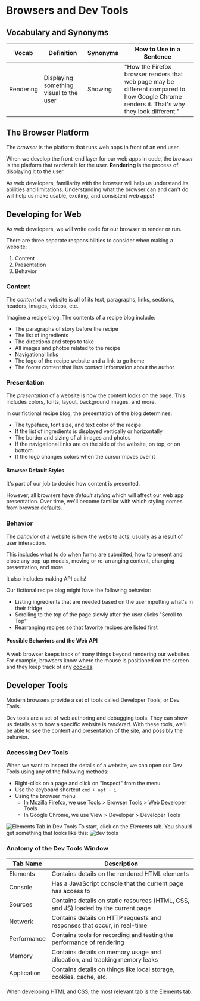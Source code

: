 # Browsers and Dev Tools

## Vocabulary and Synonyms

| Vocab     | Definition                              | Synonyms | How to Use in a Sentence                                                                                                                   |
| --------- | --------------------------------------- | -------- | ------------------------------------------------------------------------------------------------------------------------------------------ |
| Rendering | Displaying something visual to the user | Showing  | "How the Firefox browser renders that web page may be different compared to how Google Chrome renders it. That's why they look different." |

## The Browser Platform

The _browser_ is the platform that runs web apps in front of an end user.

When we develop the front-end layer for our web apps in code, the _browser_ is the platform that _renders_ it for the user. **Rendering** is the process of displaying it to the user.

As web developers, familiarity with the browser will help us understand its abilities and limitations. Understanding what the browser can and can't do will help us make usable, exciting, and consistent web apps!

## Developing for Web

As web developers, we will write code for our browser to render or run.

There are three separate responsibilities to consider when making a website:

1. Content
1. Presentation
1. Behavior

### Content

The _content_ of a website is all of its text, paragraphs, links, sections, headers, images, videos, etc.

Imagine a recipe blog. The contents of a recipe blog include:

- The paragraphs of story before the recipe
- The list of ingredients
- The directions and steps to take
- All images and photos related to the recipe
- Navigational links
- The logo of the recipe website and a link to go home
- The footer content that lists contact information about the author

### Presentation

The _presentation_ of a website is how the content looks on the page. This includes colors, fonts, layout, background images, and more.

In our fictional recipe blog, the presentation of the blog determines:

- The typeface, font size, and text color of the recipe
- If the list of ingredients is displayed vertically or horizontally
- The border and sizing of all images and photos
- If the navigational links are on the side of the website, on top, or on bottom
- If the logo changes colors when the cursor moves over it

#### Browser Default Styles

It's part of our job to decide how content is presented.

However, all browsers have _default styling_ which will affect our web app presentation. Over time, we'll become familiar with which styling comes from browser defaults.

### Behavior

The _behavior_ of a website is how the website acts, usually as a result of user interaction.

This includes what to do when forms are submitted, how to present and close any pop-up modals, moving or re-arranging content, changing presentation, and more.

It also includes making API calls!

Our fictional recipe blog might have the following behavior:

- Listing ingredients that are needed based on the user inputting what's in their fridge
- Scrolling to the top of the page slowly after the user clicks "Scroll to Top"
- Rearranging recipes so that favorite recipes are listed first

#### Possible Behaviors and the Web API

A web browser keeps track of many things beyond rendering our websites. For example, browsers know where the mouse is positioned on the screen and they keep track of any [cookies](https://developer.mozilla.org/en-US/docs/Web/HTTP/Cookies).

## Developer Tools

Modern browsers provide a set of tools called Developer Tools, or Dev Tools.

Dev tools are a set of web authoring and debugging tools. They can show us details as to how a specific website is _rendered_. With these tools, we'll be able to see the content and presentation of the site, and possibly the behavior.

### Accessing Dev Tools

When we want to inspect the details of a website, we can open our Dev Tools using any of the following methods:

- Right-click on a page and click on "Inspect" from the menu
- Use the keyboard shortcut `cmd + opt + i`
- Using the browser menu
  - In Mozilla Firefox, we use Tools > Browser Tools > Web Developer Tools
  - In Google Chrome, we use View > Developer > Developer Tools

![Elements Tab in Dev Tools](imgs/dev_tools_elements_tab.png)
To start, click on the _Elements_ tab. You should get something that looks like this:
![dev tools](imgs/dev_tools.png)

### Anatomy of the Dev Tools Window

| Tab Name    | Description                                                                         |
| ----------- | ----------------------------------------------------------------------------------- |
| Elements    | Contains details on the rendered HTML elements                                      |
| Console     | Has a JavaScript console that the current page has access to                        |
| Sources     | Contains details on static resources (HTML, CSS, and JS) loaded by the current page |
| Network     | Contains details on HTTP requests and responses that occur, in real-time            |
| Performance | Contains tools for recording and testing the performance of rendering               |
| Memory      | Contains details on memory usage and allocation, and tracking memory leaks          |
| Application | Contains details on things like local storage, cookies, cache, etc.                 |

When developing HTML and CSS, the most relevant tab is the Elements tab.
